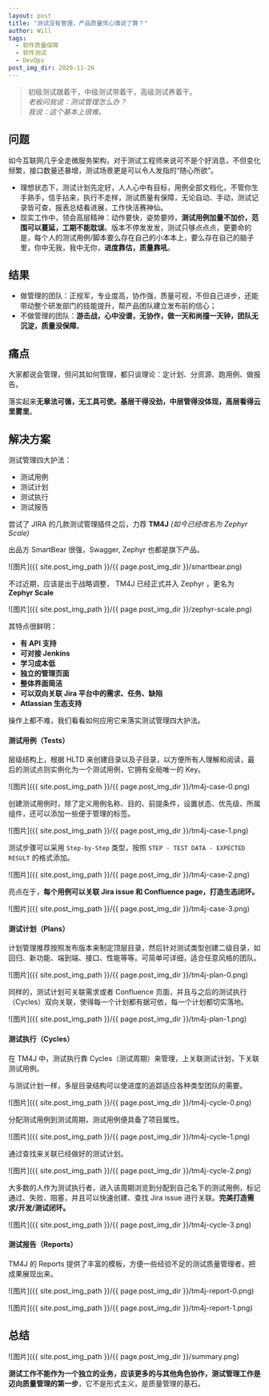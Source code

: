 ```yaml
---
layout: post
title: "测试没有管理，产品质量凭心情说了算？"
author: Will
tags: 
  - 软件质量保障
  - 软件测试
  - DevOps
post_img_dir: 2020-11-26
---
```


> 初级测试跟着干，中级测试带着干，高级测试养着干。<br>
> *老板问我说：测试管理怎么办？*<br>
> *我说：这个基本上很难。*

## 问题

如今互联网几乎全走微服务架构，对于测试工程师来说可不是个好消息，不但变化频繁，接口数量还暴增，测试场景更是可以令人发指的“随心所欲”。

- 理想状态下，测试计划先定好，人人心中有目标，用例全部文档化，不管你生手熟手，信手拈来，执行不走样，测试质量有保障，无论自动、手动，测试记录皆可查，报表总结看进展，工作快活赛神仙。
- 现实工作中，领会高层精神：动作要快，姿势要帅，**测试用例加量不加价，范围可以蔓延，工期不能耽误**。版本不停发发发，测试只够点点点，更要命的是，每个人的测试用例/脚本要么存在自己的小本本上，要么存在自己的脑子里，你中无我，我中无你，**进度靠估，质量靠吼**。

## 结果

- 做管理的团队：正规军，专业度高，协作强，质量可视，不但自己进步，还能带动整个研发部门的技能提升，帮产品团队建立发布前的信心；
- 不做管理的团队：**游击战，心中没谱，无协作，做一天和尚撞一天钟，团队无沉淀，质量没保障**。

## 痛点

大家都说会管理，但问其如何管理，都只谈理论：定计划、分资源、跑用例、做报告。

落实起来**无章法可循，无工具可使。基层干得没劲，中层管得没体现，高层看得云里雾里**。

## 解决方案

测试管理四大护法：

- 测试用例
- 测试计划
- 测试执行
- 测试报告

尝试了 JIRA 的几款测试管理插件之后，力荐 **TM4J** *(如今已经改名为 Zephyr Scale)*

出品方 SmartBear 很强，Swagger, Zephyr 也都是旗下产品。

![图片]({{ site.post_img_path }}/{{ page.post_img_dir }}/smartbear.png)

不过近期，应该是出于战略调整， TM4J 已经正式并入 Zephyr ，更名为 **Zephyr Scale**

![图片]({{ site.post_img_path }}/{{ page.post_img_dir }}/zephyr-scale.png)

其特点很鲜明：

- **有 API 支持**
- **可对接 Jenkins**
- **学习成本低**
- **独立的管理页面**
- **整体界面简洁**
- **可以双向关联 Jira 平台中的需求、任务、缺陷**
- **Atlassian 生态支持**

操作上都不难，我们看看如何应用它来落实测试管理四大护法。

#### 测试用例（Tests）

层级结构上，根据 HLTD 来创建目录以及子目录，以方便所有人理解和阅读，最后的测试点则实例化为一个测试用例，它拥有全局唯一的 Key。

![图片]({{ site.post_img_path }}/{{ page.post_img_dir }}/tm4j-case-0.png)

创建测试用例时，除了定义用例名称、目的、前提条件，设置状态、优先级、所属组件，还可以添加一些便于管理的标签。

![图片]({{ site.post_img_path }}/{{ page.post_img_dir }}/tm4j-case-1.png)

测试步骤可以采用 `Step-by-Step` 类型，按照 `STEP - TEST DATA - EXPECTED RESULT` 的格式添加。

![图片]({{ site.post_img_path }}/{{ page.post_img_dir }}/tm4j-case-2.png)

亮点在于，**每个用例可以关联 Jira issue 和 Confluence page，打造生态闭环。**

![图片]({{ site.post_img_path }}/{{ page.post_img_dir }}/tm4j-case-3.png)

#### 测试计划（Plans）

计划管理推荐按照发布版本来制定顶层目录，然后针对测试类型创建二级目录，如回归、新功能、端到端、接口、性能等等。可简单可详细，适合任意风格的团队。

![图片]({{ site.post_img_path }}/{{ page.post_img_dir }}/tm4j-plan-0.png)

同样的，测试计划可关联需求或者 Confluence 页面，并且与之后的测试执行（Cycles）双向关联，使得每一个计划都有据可依，每一个计划都切实落地。

![图片]({{ site.post_img_path }}/{{ page.post_img_dir }}/tm4j-plan-1.png)

#### 测试执行（Cycles）

在 TM4J 中，测试执行靠 Cycles（测试周期）来管理，上关联测试计划，下关联测试用例。

与测试计划一样，多层目录结构可以使进度的追踪适应各种类型团队的需要。

![图片]({{ site.post_img_path }}/{{ page.post_img_dir }}/tm4j-cycle-0.png)

分配测试用例到测试周期，测试用例便具备了项目属性。

![图片]({{ site.post_img_path }}/{{ page.post_img_dir }}/tm4j-cycle-1.png)

通过查找来关联已经做好的测试计划。

![图片]({{ site.post_img_path }}/{{ page.post_img_dir }}/tm4j-cycle-2.png)

大多数的人作为测试执行者，进入该周期浏览到分配到自己名下的测试用例，标记通过、失败、阻塞，并且可以快速创建、查找 Jira issue 进行关联。**完美打造需求/开发/测试闭环。**

![图片]({{ site.post_img_path }}/{{ page.post_img_dir }}/tm4j-cycle-3.png)

#### 测试报告（Reports）

TM4J 的 Reports 提供了丰富的模板，方便一些经验不足的测试质量管理者，把成果展现出来。

![图片]({{ site.post_img_path }}/{{ page.post_img_dir }}/tm4j-report-0.png)

![图片]({{ site.post_img_path }}/{{ page.post_img_dir }}/tm4j-report-1.png)

## 总结

![图片]({{ site.post_img_path }}/{{ page.post_img_dir }}/summary.png)

**测试工作不能作为一个独立的业务，应该更多的与其他角色协作，测试管理工作是迈向质量管理的第一步**，它不是形式主义，是质量管理的基石。

